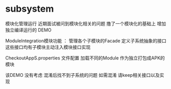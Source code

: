 # subsystem
模块化管理运行  近期面试被问到模块化相关的问题   撸了一个模块化的基础上  增加独立编译运行的 DEMO 


ModuleIntegration模块功能 ： 管理各个子模块的Facade  定义子系统抽象的接口  这些接口均有子模块主动注入模块接口实现

CheckoutAppS.properties 文件配置 加载不同的Module 作为独立打包成APK的模块 

该DEMO 没有考虑 混淆后找不到子系统的问题  如需混淆 请keep相关接口以及实现
